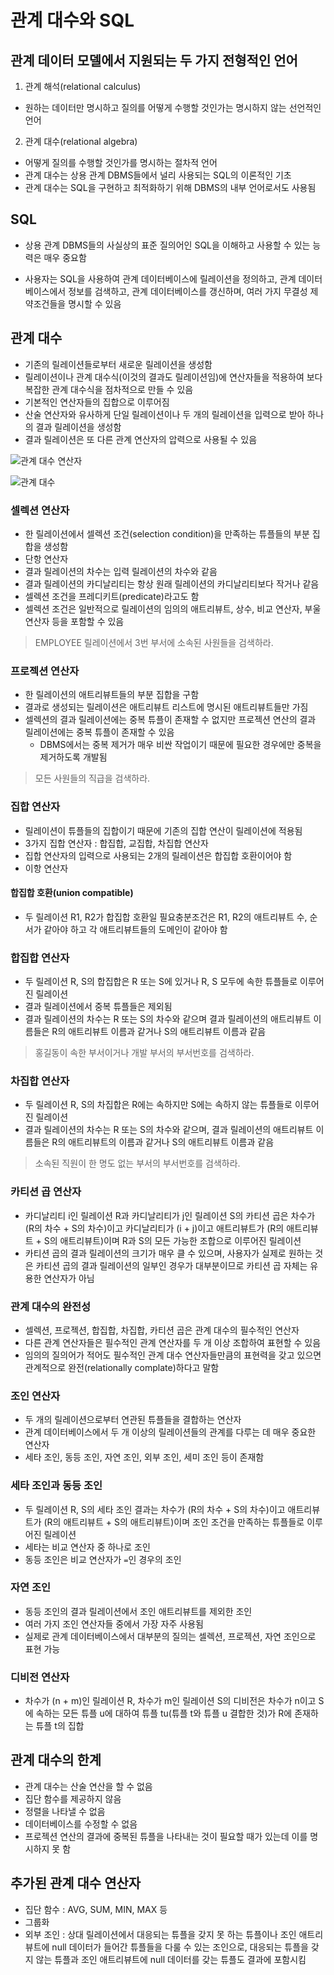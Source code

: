 # 관계 대수와 SQL

## 관계 데이터 모델에서 지원되는 두 가지 전형적인 언어

1. 관계 해석(relational calculus)

* 원하는 데이터만 명시하고 질의를 어떻게 수행할 것인가는 명시하지 않는 선언적인 언어

2. 관계 대수(relational algebra)

* 어떻게 질의를 수행할 것인가를 명시하는 절차적 언어
* 관계 대수는 상용 관계 DBMS들에서 널리 사용되는 SQL의 이론적인 기초
* 관계 대수는 SQL을 구현하고 최적화하기 위해 DBMS의 내부 언어로서도 사용됨

## SQL

* 상용 관계 DBMS들의 사실상의 표준 질의어인 SQL을 이해하고 사용할 수 있는 능력은 매우 중요함

* 사용자는 SQL을 사용하여 관계 데이터베이스에 릴레이션을 정의하고, 관계 데이터베이스에서 정보를 검색하고, 관계 데이터베이스를 갱신하며, 여러 가지 무결성 제약조건들을 명시할 수 있음

## 관계 대수

* 기존의 릴레이션들로부터 새로운 릴레이션을 생성함
* 릴레이션이나 관계 대수식(이것의 결과도 릴레이션임)에 연산자들을 적용하여 보다 복잡한 관계 대수식을 점차적으로 만들 수 있음
* 기본적인 연산자들의 집합으로 이루어짐
* 산술 연산자와 유사하게 단일 릴레이션이나 두 개의 릴레이션을 입력으로 받아 하나의 결과 릴레이션을 생성함
* 결과 릴레이션은 또 다른 관계 연산자의 압력으로 사용될 수 있음

![관계 대수 연산자](https://slidesplayer.org/slide/14227945/87/images/6/4.1+관계+대수+%EF%80%AD+ᛞ+%EF%82%B8+%5B표4.1%5D+관계+연산자들의+종류와+표기법+분류+연산자+표기법+필수적인+연산자.jpg)

![관계 대수](https://mblogthumb-phinf.pstatic.net/20130409_105/kookh1_1365509863666KpYHP_PNG/%B0%FC%B0%E8%B4%EB%BC%F62.PNG?type=w2)

### 셀렉션 연산자

* 한 릴레이션에서 셀렉션 조건(selection condition)을 만족하는 튜플들의 부분 집합을 생성함
* 단항 연산자
* 결과 릴레이션의 차수는 입력 릴레이션의 차수와 같음
* 결과 릴레이션의 카디날리티는 항상 원래 릴레이션의 카디날리티보다 작거나 같음
* 셀렉션 조건을 프레디키트(predicate)라고도 함
* 셀렉션 조건은 일반적으로 릴레이션의 임의의 애트리뷰트, 상수, 비교 연산자, 부울 연산자 등을 포함할 수 있음

> EMPLOYEE 릴레이션에서 3번 부서에 소속된 사원들을 검색하라.

### 프로젝션 연산자

* 한 릴레이션의 애트리뷰트들의 부분 집합을 구함
* 결과로 생성되는 릴레이션은 애트리뷰트 리스트에 명시된 애트리뷰트들만 가짐
* 셀렉션의 결과 릴레이션에는 중복 튜플이 존재할 수 없지만 프로젝션 연산의 결과 릴레이션에는 중복 튜플이 존재할 수 있음
    * DBMS에서는 중복 제거가 매우 비싼 작업이기 때문에 필요한 경우에만 중복을 제거하도록 개발됨

> 모든 사원들의 직급을 검색하라.

### 집합 연산자

* 릴레이션이 튜플들의 집합이기 때문에 기존의 집합 연산이 릴레이션에 적용됨
* 3가지 집합 연산자 : 합집합, 교집합, 차집합 연산자
* 집합 연산자의 입력으로 사용되는 2개의 릴레이션은 합집합 호환이어야 함
* 이항 연산자

#### 합집합 호환(union compatible)

* 두 릴레이션 R1, R2가 합집합 호환일 필요충분조건은 R1, R2의 애트리뷰트 수, 순서가 같아야 하고 각 애트리뷰트들의 도메인이 같아야 함

### 합집합 연산자

* 두 릴레이션 R, S의 합집합은 R 또는 S에 있거나 R, S 모두에 속한 튜플들로 이루어진 릴레이션
* 결과 릴레이션에서 중복 튜플들은 제외됨
* 결과 릴레이션의 차수는 R 또는 S의 차수와 같으며 결과 릴레이션의 애트리뷰트 이름들은 R의 애트리뷰트 이름과 같거나 S의 애트리뷰트 이름과 같음

> 홍길동이 속한 부서이거나 개발 부서의 부서번호를 검색하라.

### 차집합 연산자

* 두 릴레이션 R, S의 차집합은 R에는 속하지만 S에는 속하지 않는 튜플들로 이루어진 릴레이션
* 결과 릴레이션의 차수는 R 또는 S의 차수와 같으며, 결과 릴레이션의 애트리뷰트 이름들은 R의 애트리뷰트의 이름과 같거나 S의 애트리뷰트 이름과 같음

> 소속된 직원이 한 명도 없는 부서의 부서번호를 검색하라.

### 카티션 곱 연산자

* 카디날리티 i인 릴레이션 R과 카디날리티가 j인 릴레이션 S의 카티션 곱은 차수가 (R의 차수 + S의 차수)이고 카디날리티가 (i + j)이고 애트리뷰트가 (R의 애트리뷰트 + S의 애트리뷰트)이며 R과 S의 모든 가능한 조합으로 이루어진 릴레이션
* 카티션 곱의 결과 릴레이션의 크기가 매우 클 수 있으며, 사용자가 실제로 원하는 것은 카티션 곱의 결과 릴레이션의 일부인 경우가 대부분이므로 카티션 곱 자체는 유용한 연산자가 아님

### 관계 대수의 완전성

* 셀렉션, 프로젝션, 합집합, 차집합, 카티션 곱은 관계 대수의 필수적인 연산자
* 다른 관계 연산자들은 필수적인 관계 연산자를 두 개 이상 조합하여 표현할 수 있음
* 임의의 질의어가 적어도 필수적인 관계 대수 연산자들만큼의 표현력을 갖고 있으면 관계적으로 완전(relationally complate)하다고 말함

### 조인 연산자

* 두 개의 릴레이션으로부터 연관된 튜플들을 결합하는 연산자
* 관계 데이터베이스에서 두 개 이상의 릴레이션들의 관계를 다루는 데 매우 중요한 연산자
* 세타 조인, 동등 조인, 자연 조인, 외부 조인, 세미 조인 등이 존재함

### 세타 조인과 동등 조인

* 두 릴레이션 R, S의 세타 조인 결과는 차수가 (R의 차수 + S의 차수)이고 애트리뷰트가 (R의 애트리뷰트 + S의 애트리뷰트)이며 조인 조건을 만족하는 튜플들로 이루어진 릴레이션
* 세타는 비교 연산자 중 하나로 조인
* 동등 조인은 비교 연산자가 `=`인 경우의 조인

### 자연 조인

* 동등 조인의 결과 릴레이션에서 조인 애트리뷰트를 제외한 조인
* 여러 가지 조인 연산자들 중에서 가장 자주 사용됨
* 실제로 관계 데이터베이스에서 대부분의 질의는 셀렉션, 프로젝션, 자연 조인으로 표현 가능

### 디비전 연산자

* 차수가 (n + m)인 릴레이션 R, 차수가 m인 릴레이션 S의 디비전은 차수가 n이고 S에 속하는 모든 튜플 u에 대하여 튜플 tu(튜플 t와 튜플 u 결합한 것)가 R에 존재하는 튜플 t의 집합

## 관계 대수의 한계

* 관계 대수는 산술 연산을 할 수 없음
* 집단 함수를 제공하지 않음
* 정렬을 나타낼 수 없음
* 데이터베이스를 수정할 수 없음
* 프로젝션 연산의 결과에 중복된 튜플을 나타내는 것이 필요할 때가 있는데 이를 명시하지 못 함

## 추가된 관계 대수 연산자

* 집단 함수 : AVG, SUM, MIN, MAX 등
* 그룹화
* 외부 조인 : 상대 릴레이션에서 대응되는 튜플을 갖지 못 하는 튜플이나 조인 애트리뷰트에 null 데이터가 들어간 튜플들을 다룰 수 있는 조인으로, 대응되는 튜플을 갖지 않는 튜플과 조인 애트리뷰트에 null 데이터를 갖는 튜플도 결과에 포함시킴
